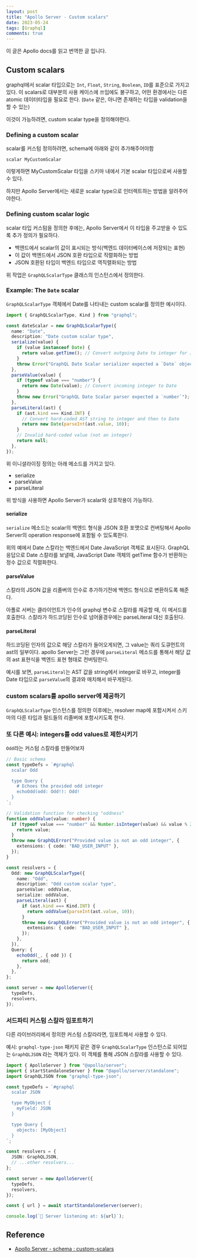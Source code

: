 ```yaml
---
layout: post
title: "Apollo Server - Custom scalars"
date: 2023-05-24
tags: [Graphql]
comments: true
---
```


이 글은 Apollo docs를 읽고 번역한 글 입니다.

## Custom scalars

graphql에서 scalar 타입으로는 `Int`, `Float`, `String`, `Boolean`, `ID`를 표준으로 가지고 있다. 이 scalars로 대부분의 사용 케이스에 쓰임에도 불구하고, 어떤 환경에서는 다른 atomic 데이터타입을 필요로 한다. (`Date` 같은, 아니면 존재하는 타입을 validation을 할 수 있는)

이것이 가능하려면, custom scalar type을 정의해야한다.

### Defining a custom scalar

scalar를 커스텀 정의하려면, schema에 아래와 같이 추가해주어야함

```
scalar MyCustomScalar
```

이렇게하면 MyCustomScalar 타입을 스키마 내에서 기본 scalar 타입으로써 사용할 수 있다.

하지만 Apollo Server에서는 새로운 scalar type으로 인터렉트하는 방법을 알려주어야한다.

### Defining custom scalar logic

scalar 타입 커스텀을 정의한 후에는, Apollo Server에서 이 타입을 주고받을 수 있도록 추가 정의가 필요하다.

- 백엔드에서 scalar의 값이 표시되는 방식(백엔드 데이터베이스에 저장되는 표현)
- 이 값이 백엔드에서 JSON 호환 타입으로 직렬화하는 방법
- JSON 호환된 타입이 백엔드 타입으로 역직렬화되는 방법

위 작업은 `GraphQLScalarType` 클래스의 인스턴스에서 정의한다.

### Example: The `Date` scalar

`GraphQLScalarType` 객체에서 Date를 나타내는 custom scalar를 정의한 예시이다.

```typescript
import { GraphQLScalarType, Kind } from "graphql";

const dateScalar = new GraphQLScalarType({
  name: "Date",
  description: "Date custom scalar type",
  serialize(value) {
    if (value instanceof Date) {
      return value.getTime(); // Convert outgoing Date to integer for JSON
    }
    throw Error("GraphQL Date Scalar serializer expected a `Date` object");
  },
  parseValue(value) {
    if (typeof value === "number") {
      return new Date(value); // Convert incoming integer to Date
    }
    throw new Error("GraphQL Date Scalar parser expected a `number`");
  },
  parseLiteral(ast) {
    if (ast.kind === Kind.INT) {
      // Convert hard-coded AST string to integer and then to Date
      return new Date(parseInt(ast.value, 10));
    }
    // Invalid hard-coded value (not an integer)
    return null;
  },
});
```

위 이니셜라이징 정의는 아래 메소드를 가지고 있다.

- serialize
- parseValue
- parseLiteral

위 방식을 사용하면 Apollo Server가 scalar와 상호작용이 가능하다.

#### serialize

`serialize` 메소드는 scalar의 백엔드 형식을 JSON 호환 포맷으로 컨버팅해서 Apollo Server의 operation response에 포함될 수 있도록한다.

위의 예에서 Date 스칼라는 백엔드에서 Date JavaScript 객체로 표시된다. GraphQL 응답으로 Date 스칼라를 보낼때, JavaScript Date 객체의 getTime 함수가 반환하는 정수 값으로 직렬화한다.

#### parseValue

스칼라의 JSON 값을 리졸버의 인수로 추가하기전에 백엔드 형식으로 변환하도록 해준다.

아폴로 서버는 클라이언트가 인수의 graphql 변수로 스칼라를 제공할 때, 이 메서드를 호출한다. 스칼라가 하드코딩된 인수로 넘어올경우에는 parseLiteral 대신 호출된다.

#### parseLiteral

하드코딩된 인자의 값으로 해당 스칼라가 들어오게되면, 그 value는 쿼리 도큐먼트의 ast의 일부이다. apollo Server는 그런 경우에 `parseLiteral` 메소드를 통해서 해당 값의 ast 표현식을 백엔드 표현 형태로 컨버팅한다.

예시를 보면, `parseLiteral`는 AST 값을 string에서 integer로 바꾸고, integer를 Date 타입으로 `parseValue`의 결과와 매치해서 바꾸게된다.

### custom scalars를 apollo server에 제공하기

`GraphQLScalarType` 인스턴스를 정의한 이후에는, resolver map에 포함시켜서 스키마의 다른 타입과 필드들의 리졸버에 포함시키도록 한다.

### 또 다른 예시: integers를 odd values로 제한시키기

`Odd`라는 커스텀 스칼라를 만들어보자

```typescript
// Basic schema
const typeDefs = `#graphql
  scalar Odd

  type Query {
    # Echoes the provided odd integer
    echoOdd(odd: Odd!): Odd!
  }
`;

// Validation function for checking "oddness"
function oddValue(value: number) {
  if (typeof value === "number" && Number.isInteger(value) && value % 2 !== 0) {
    return value;
  }
  throw new GraphQLError("Provided value is not an odd integer", {
    extensions: { code: "BAD_USER_INPUT" },
  });
}

const resolvers = {
  Odd: new GraphQLScalarType({
    name: "Odd",
    description: "Odd custom scalar type",
    parseValue: oddValue,
    serialize: oddValue,
    parseLiteral(ast) {
      if (ast.kind === Kind.INT) {
        return oddValue(parseInt(ast.value, 10));
      }
      throw new GraphQLError("Provided value is not an odd integer", {
        extensions: { code: "BAD_USER_INPUT" },
      });
    },
  }),
  Query: {
    echoOdd(_, { odd }) {
      return odd;
    },
  },
};

const server = new ApolloServer({
  typeDefs,
  resolvers,
});
```

### 서드파티 커스텀 스칼라 임포트하기

다른 라이브러리에서 정의한 커스텀 스칼라라면, 임포트해서 사용할 수 있다.

예시: `graphql-type-json` 패키지 같은 경우 `GraphQLScalarType` 인스턴스로 되어있는 `GraphQLJSON` 라는 객체가 있다. 이 객체를 통해 JSON 스칼라를 사용할 수 있다.

```typescript
import { ApolloServer } from "@apollo/server";
import { startStandaloneServer } from "@apollo/server/standalone";
import GraphQLJSON from "graphql-type-json";

const typeDefs = `#graphql
  scalar JSON

  type MyObject {
    myField: JSON
  }

  type Query {
    objects: [MyObject]
  }
`;

const resolvers = {
  JSON: GraphQLJSON,
  // ...other resolvers...
};

const server = new ApolloServer({
  typeDefs,
  resolvers,
});

const { url } = await startStandaloneServer(server);

console.log(`🚀 Server listening at: ${url}`);
```

## Reference

- [Apollo Server - schema : custom-scalars](https://www.apollographql.com/docs/apollo-server/schema/custom-scalars)
